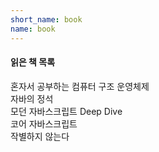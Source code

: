 ```yaml
---
short_name: book
name: book
---
```


#### 읽은 책 목록

혼자서 공부하는 컴퓨터 구조 운영체제
<br>
자바의 정석
<br>
모던 자바스크립트 Deep Dive
<br>
코어 자바스크립트
<br>
작별하지 않는다
